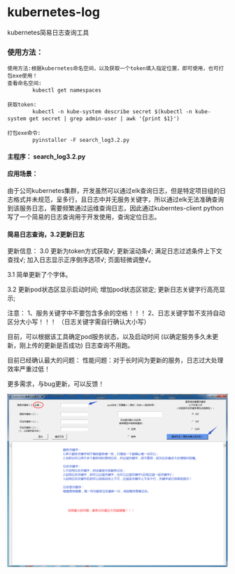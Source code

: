 # kubernetes-log
kubernetes简易日志查询工具



### 使用方法：

```
使用方法:根据kubernetes命名空间，以及获取一个token填入指定位置，即可使用，也可打包exe使用！
查看命名空间: 
		kubectl get namespaces

获取token:    
		kubectl -n kube-system describe secret $(kubectl -n kube-system get secret | grep admin-user | awk '{print $1}')

打包exe命令:
		pyinstaller -F search_log3.2.py
```



#### 主程序： search_log3.2.py



#### 应用场景：

​		由于公司kubernetes集群，开发虽然可以通过elk查询日志，但是特定项目组的日志格式并未规范，呈多行，且日志中并无服务关键字，所以通过elk无法准确查询到该服务日志，需要频繁通过运维查询日志，因此通过kuberntes-client python写了一个简易的日志查询用于开发使用，查询定位日志。



#### 简易日志查询，3.2更新日志


更新信息：
3.0 更新为token方式获取√;
    更新滚动条√;
    满足日志过滤条件上下文查找√;
    加入日志显示正序倒序选项√;
    页面轻微调整√。
	
3.1 简单更新了个字体。

3.2 更新pod状态区显示启动时间;
    增加pod状态区锁定;
    更新日志关键字行高亮显示;


注意： 
1、服务关键字中不要包含多余的空格！！！
2、日志关键字暂不支持自动区分大小写！！！
（日志关键字需自行确认大小写）

目前，可以根据该工具确定pod服务状态，以及启动时间
(以确定服务多久未更新，刚上传的更新是否成功)
日志查询不用跑。

目前已经确认最大的问题：
	性能问题：对于长时间为更新的服务，日志过大处理效率严重过低！

更多需求，与bug更新，可以反馈！



![image](https://github.com/J-jingwei/kubernetes-log/blob/master/kuberntes_log.png)
